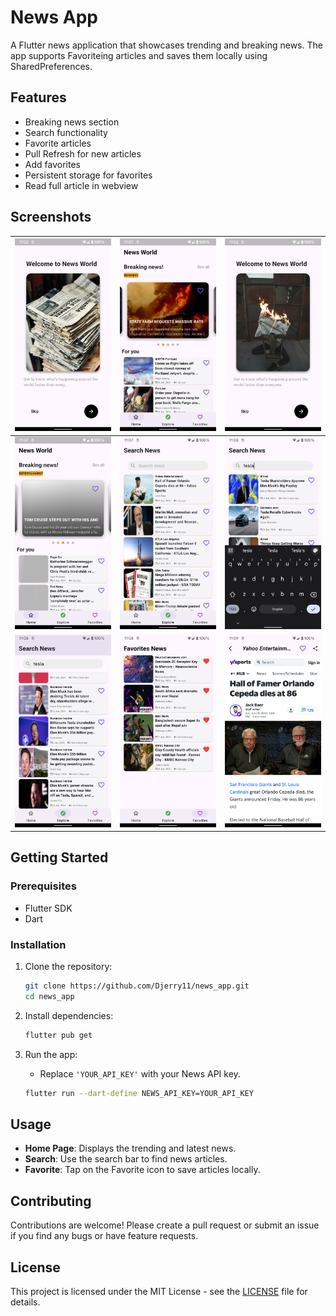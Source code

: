 # News App

A Flutter news application that showcases trending and breaking news. The app supports Favoriteing articles and saves them locally using SharedPreferences.

## Features

- Breaking news section
- Search functionality
- Favorite articles
- Pull Refresh for new articles
- Add favorites
- Persistent storage for favorites
- Read full article in webview

## Screenshots

| ![Home Page](flutter_01.png)     | ![Trending News](flutter_03.png) | ![Search News](flutter_02.png)   |
| -------------------------------- | -------------------------------- | -------------------------------- |
| ![Favorite List](flutter_04.png) | ![News Detail](flutter_05.png)   | ![Splash Screen](flutter_06.png) |
| ![Favorite List](flutter_07.png) | ![News Detail](flutter_08.png)   | ![Splash Screen](flutter_09.png) |

## Getting Started

### Prerequisites

- Flutter SDK
- Dart

### Installation

1. Clone the repository:

   ```bash
   git clone https://github.com/Djerry11/news_app.git
   cd news_app
   ```

2. Install dependencies:

   ```bash
   flutter pub get
   ```

3. Run the app:

   - Replace `'YOUR_API_KEY'` with your News API key.

   ```bash
   flutter run --dart-define NEWS_API_KEY=YOUR_API_KEY
   ```

## Usage

- **Home Page**: Displays the trending and latest news.
- **Search**: Use the search bar to find news articles.
- **Favorite**: Tap on the Favorite icon to save articles locally.

## Contributing

Contributions are welcome! Please create a pull request or submit an issue if you find any bugs or have feature requests.

## License

This project is licensed under the MIT License - see the [LICENSE](LICENSE) file for details.
